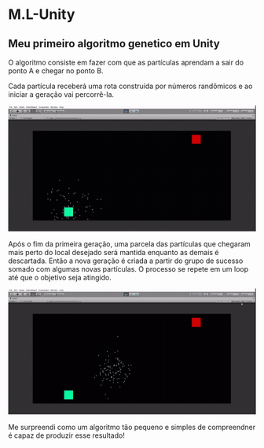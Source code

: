 # M.L-Unity

## Meu primeiro algoritmo genetico em Unity

O algoritmo consiste em fazer com que as partículas aprendam a sair do ponto A e chegar no ponto B.

Cada partícula receberá uma rota construída por números randômicos e ao iniciar a geração vai percorrê-la.

![Primeira Geração](https://github.com/MayaraFreitas/M.L-Unity/blob/master/img/git-1.gif)

Após o fim da primeira geração, uma parcela das partículas que chegaram mais perto do local desejado será mantida enquanto as demais é descartada. Então a nova geração é criada a partir do grupo de sucesso somado com algumas novas partículas. O processo se repete em um loop até que o objetivo seja atingido.

![Ultimas Gerações](https://github.com/MayaraFreitas/M.L-Unity/blob/master/img/git-2.gif)

Me surpreendi como um algoritmo tão pequeno e simples de compreendner é capaz de produzir esse resultado!
